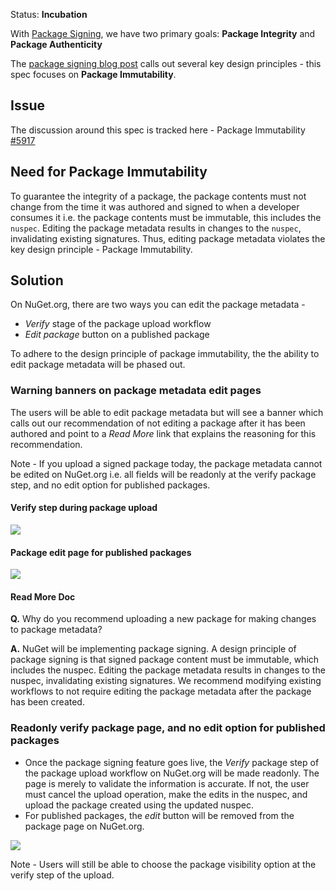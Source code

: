 Status: **Incubation**

With [Package Signing](https://blog.nuget.org/20170914/NuGet-Package-Signing.html), we have two primary goals: **Package Integrity** and **Package Authenticity**

The [package signing blog post](https://blog.nuget.org/20170914/NuGet-Package-Signing.html) calls out several key design principles - this spec focuses on **Package Immutability**.

## Issue
The discussion around this spec is tracked here - Package Immutability [#5917](https://github.com/NuGet/Home/issues/5917)

## Need for Package Immutability
To guarantee the integrity of a package, the package contents must not change from the time it was authored and signed to when a developer consumes it i.e. the package contents must be immutable, this includes the `nuspec`. Editing the package metadata results in changes to the `nuspec`, invalidating existing signatures. Thus, editing package metadata violates the key design principle - Package Immutability.

## Solution
On NuGet.org, there are two ways you can edit the package metadata -
* _Verify_ stage of the package upload workflow
* _Edit package_ button on a published package

To adhere to the design principle of package immutability, the the ability to edit package metadata will be phased out.

### Warning banners on package metadata edit pages
The users will be able to edit package metadata but will see a banner which calls out our recommendation of not editing a package after it has been authored and point to a _Read More_ link that explains the reasoning for this recommendation.

Note - If you upload a signed package today, the package metadata cannot be edited on NuGet.org i.e. all fields will be readonly at the verify package step, and no edit option for published packages.

#### Verify step during package upload
![](https://github.com/NuGet/Home/blob/dev/resources/PackageImmutability/01.PNG)

#### Package edit page for published packages
![](https://github.com/NuGet/Home/blob/dev/resources/PackageImmutability/02.PNG)

#### Read More Doc
**Q.** Why do you recommend uploading a new package for making changes to package metadata?

**A.** NuGet will be implementing package signing.  A design principle of package signing is that signed package content must be immutable, which includes the nuspec. Editing the package metadata results in changes to the nuspec, invalidating existing signatures.  We recommend modifying existing workflows to not require editing the package metadata after the package has been created.

### Readonly verify package page, and no edit option for published packages
* Once the package signing feature goes live, the _Verify_ package step of the package upload workflow on NuGet.org will be made readonly. The page is merely to validate the information is accurate. If not, the user must cancel the upload operation, make the edits in the nuspec, and upload the package created using the updated nuspec.
* For published packages, the _edit_ button will be removed from the package page on NuGet.org. 

![](https://github.com/NuGet/Home/blob/dev/resources/PackageImmutability/03.PNG)

Note - Users will still be able to choose the package visibility option at the verify step of the upload.

